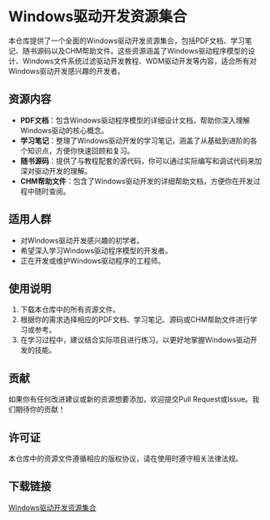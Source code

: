 # Windows驱动开发资源集合

本仓库提供了一个全面的Windows驱动开发资源集合，包括PDF文档、学习笔记、随书源码以及CHM帮助文件。这些资源涵盖了Windows驱动程序模型的设计、Windows文件系统过滤驱动开发教程、WDM驱动开发等内容，适合所有对Windows驱动开发感兴趣的开发者。

## 资源内容

- **PDF文档**：包含Windows驱动程序模型的详细设计文档，帮助你深入理解Windows驱动的核心概念。
- **学习笔记**：整理了Windows驱动开发的学习笔记，涵盖了从基础到进阶的各个知识点，方便你快速回顾和复习。
- **随书源码**：提供了与教程配套的源代码，你可以通过实际编写和调试代码来加深对驱动开发的理解。
- **CHM帮助文件**：包含了Windows驱动开发的详细帮助文档，方便你在开发过程中随时查阅。

## 适用人群

- 对Windows驱动开发感兴趣的初学者。
- 希望深入学习Windows驱动程序模型的开发者。
- 正在开发或维护Windows驱动程序的工程师。

## 使用说明

1. 下载本仓库中的所有资源文件。
2. 根据你的需求选择相应的PDF文档、学习笔记、源码或CHM帮助文件进行学习或参考。
3. 在学习过程中，建议结合实际项目进行练习，以更好地掌握Windows驱动开发的技能。

## 贡献

如果你有任何改进建议或新的资源想要添加，欢迎提交Pull Request或Issue。我们期待你的贡献！

## 许可证

本仓库中的资源文件遵循相应的版权协议，请在使用时遵守相关法律法规。

## 下载链接

[Windows驱动开发资源集合](https://pan.quark.cn/s/bb0e4c0d684b)